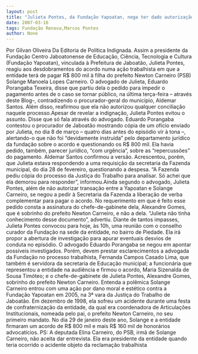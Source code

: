 ```yaml
---
layout: post
title: "Julieta Pontes, da Fundação Yapoatan, nega ter dado autorização para conciliação milionária"
date: 2007-03-16
tags: Fundação Renova,Marcos Pontes
author: None
---
```

Por Gilvan Oliveira
Da Editoria de Política
Indignada. Assim a presidente da Fundação Centro Jaboatonense de Educação, Ciência, Tecnologia e Cultura (Fundação Yapoatan), vinculada à Prefeitura de Jaboatão, Julieta Pontes, reagiu aos desdobramentos do acordo numa ação trabalhista em que a entidade terá de pagar R$ 800 mil à filha do prefeito Newton Carneiro (PSB) Solange Manoela Lopes Carneiro. 
O advogado de Julieta, Eduardo Porangaba Texeira, disse que partiu dela o pedido para impedir o pagamento antes de o caso se tornar público, na última terça-feira – através deste Blog–, contradizendo o procurador-geral do município, Aldemar Santos. 
Além disso, reafirmou que ela não autorizou qualquer conciliação naquele processo.Apesar de revelar a indignação, Julieta Pontes evitou o assunto. Disse que só fala através do advogado. 
Eduardo Porangaba contestou o procurador de Jaboatão mostrando cópia de um ofício enviado por Julieta, no dia 8 de março – quatro dias antes do episódio vir à tona –, alertando-o que não foi “devidamente instruída” pelo departamento jurídico da fundação sobre o acordo e questionando os R$ 800 mil. 
Ela havia pedido, também, parecer jurídico, “com urgência”, sobre as “repercussões” do pagamento. 
Aldemar Santos confirmou a versão. 
Acrescentou, porém, que Julieta estava respondendo a uma requisição da secretaria da Fazenda municipal, do dia 28 de fevereiro, questionando a despesa. 
“A Fazenda pediu cópia do processo da Justiça do Trabalho para analisar. Só achei que ela demorou para responder”, informou.Ainda segundo o advogado, Julieta Pontes, além de não autorizar transação entre a Yapoatan e Solange Carneiro, se negou a pedir à Secretaria da Fazenda a liberação de verba complementar para pagar o acordo. 
No requerimento em que é feito esse pedido consta a assinatura do chefe-de-gabinete dela, Alexandre Gomes, que é sobrinho do prefeito Newton Carneiro, e não a dela. “Julieta não tinha conhecimento desse documento”, advertiu.
Diante de tantos impasses, Julieta Pontes convocou para hoje, às 10h, uma reunião com o conselho curador da Fundação na sede da entidade, no bairro de Piedade. 
Ela irá propor a abertura de investigação para apurar eventuais desvios de conduta no episódio. 
O advogado Eduardo Porangaba se negou em apontar possíveis investigados. 
Porém, devem prestar esclarecimentos a advogada da Fundação no processo trabalhista, Fernanda Campos Casado Lima, que também é servidora da secretaria de Educação municipal; a funcionária que representou a entidade na audiência e firmou o acordo, Maria Sizenalda de Sousa Timóteo; e o chefe-de-gabinete de Julieta Pontes, Alexandre Gomes, sobrinho do prefeito Newton Carneiro.
Entenda a polêmica
Solange Carneiro entrou com uma ação por dano moral e estético contra a Fundação Yapoatan em 2005, na 3ª vara da Justiça do Trabalho de Jaboatão. 
Em dezembro de 1998, ela sofreu um acidente durante uma festa de confraternização da entidade, da qual era coordenadora de Articulações Institucionais, nomeada pelo pai, o prefeito Newton Carneiro, no seu primeiro mandato. 
No dia 29 de janeiro deste ano, Solange e a entidade firmaram um acordo de R$ 800 mil e mais R$ 160 mil de honorários advocatícios.
PS: A deputada Elina Carneiro, do PSB, irmã de Solange Carneiro, não aceita dar entrevista. Ela era presidente da entidade quando teria ocorrido o acidente objeto da reclamação trabalhista 